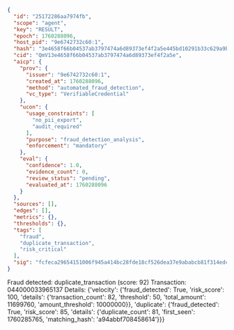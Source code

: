 ```json
{
  "id": "25172286aa7974fb",
  "scope": "agent",
  "key": "RESULT",
  "epoch": 1760288096,
  "host_pid": "9e6742732c60:1",
  "hash": "3e4658f66b04537ab3797474a6d89373ef4f2a5e445bd10291b33c629a9b6e0c",
  "cid": "QmV13e4658f66b04537ab3797474a6d89373ef4f2a5e",
  "aicp": {
    "prov": {
      "issuer": "9e6742732c60:1",
      "created_at": 1760288096,
      "method": "automated_fraud_detection",
      "vc_type": "VerifiableCredential"
    },
    "ucon": {
      "usage_constraints": [
        "no_pii_export",
        "audit_required"
      ],
      "purpose": "fraud_detection_analysis",
      "enforcement": "mandatory"
    },
    "eval": {
      "confidence": 1.0,
      "evidence_count": 0,
      "review_status": "pending",
      "evaluated_at": 1760288096
    }
  },
  "sources": [],
  "edges": [],
  "metrics": {},
  "thresholds": {},
  "tags": [
    "fraud",
    "duplicate_transaction",
    "risk_critical"
  ],
  "sig": "fcfeca29654151006f945a414bc28fde18cf526dea37e9ababcb81f314edc81b"
}
```

Fraud detected: duplicate_transaction (score: 92)
Transaction: 044000033965137
Details: {'velocity': {'fraud_detected': True, 'risk_score': 100, 'details': {'transaction_count': 82, 'threshold': 50, 'total_amount': 11699760, 'amount_threshold': 10000000}}, 'duplicate': {'fraud_detected': True, 'risk_score': 85, 'details': {'duplicate_count': 81, 'first_seen': 1760285765, 'matching_hash': 'a94abbf708458614'}}}